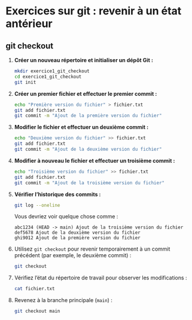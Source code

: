 # Exercices sur git : revenir à un état antérieur

## git checkout

1. **Créer un nouveau répertoire et initialiser un dépôt Git :**
   ```bash
   mkdir exercice1_git_checkout
   cd exercice1_git_checkout
   git init
   ```

2. **Créer un premier fichier et effectuer le premier commit :**
   ```bash
   echo "Première version du fichier" > fichier.txt
   git add fichier.txt
   git commit -m "Ajout de la première version du fichier"
   ```

3. **Modifier le fichier et effectuer un deuxième commit :**
   ```bash
   echo "Deuxième version du fichier" >> fichier.txt
   git add fichier.txt
   git commit -m "Ajout de la deuxième version du fichier"
   ```

4. **Modifier à nouveau le fichier et effectuer un troisième commit :**
   ```bash
   echo "Troisième version du fichier" >> fichier.txt
   git add fichier.txt
   git commit -m "Ajout de la troisième version du fichier"
   ```

5. **Vérifier l’historique des commits :**
   ```bash
   git log --oneline
   ```
   Vous devriez voir quelque chose comme :
   ```
   abc1234 (HEAD -> main) Ajout de la troisième version du fichier
   def5678 Ajout de la deuxième version du fichier
   ghi9012 Ajout de la première version du fichier
   ```

6. Utilisez `git checkout` pour revenir temporairement à un commit précédent (par exemple, le deuxième commit) :
   ```bash
   git checkout 
   ```

7. Vérifiez l’état du répertoire de travail pour observer les modifications :
   ```bash
   cat fichier.txt
   ```

8. Revenez à la branche principale (`main`) :
   ```bash
   git checkout main
   ```

